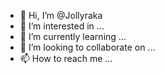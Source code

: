 - 👋 Hi, I’m @Jollyraka
- 👀 I’m interested in ...
- 🌱 I’m currently learning ...
- 💞️ I’m looking to collaborate on ...
- 📫 How to reach me ...

<!---
Jollyraka/Jollyraka is a ✨ special ✨ repository because its `README.md` (this file) appears on your GitHub profile.
You can click the Preview link to take a look at your changes.
--->
